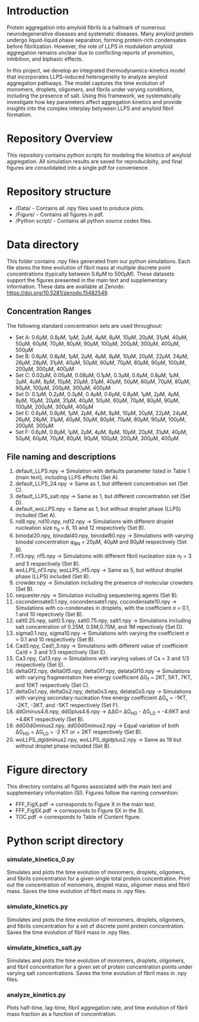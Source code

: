 # Introduction
Protein aggregation into amyloid fibrils is a hallmark of numerous neurodegenerative diseases and systematic diseases. Many amyloid protein undergo liquid-liquid phase separation, forming protein-rich condensates before fibrilization. However, the role of LLPS in modulation amyloid aggregation remains unclear due to conflicting reports of promotion, inhibition, and biphasic effects.

In this project, we develop an integrated thermodynamics-kinetics model that incorporates LLPS-induced heterogeneity to analyze amyloid aggregation pathways. The model captures the time evolution of monomers, droplets, oligomers, and fibrils under varying conditions, including the presence of salt. Using this framework, we systematically investigate how key parameters affect aggregation kinetics and provide insights into the complex interplay betyween LLPS and amyloid fibril formation.

# Repository Overview  
This repository contains python scripts for modeling the kinetics of amyloid aggregation. All simulation results are saved for reproducibilty, and final figures are consolidated into a single pdf for convenience.

# Repository structure  
* /Data/ - Contains all .npy files used to produce plots.
* /Figure/ - Contains all figures in pdf.
* /Python script/ - Contains all python source codes files.
# Data directory  
This folder contains .npy files generated from our python simulations. Each file stores the time evolution of fibril mass at multiple discrete point concentrations (typically between 0.6µM to 500µM). These datasets support the figures presented in the main text and supplementary information. These data are available at Zenodo: https://doi.org/10.5281/zenodo.15482549. 
## Concentration Ranges  
The following standard concentration sets are used throughout:
* Set A: 0.6µM, 0.8µM, 1µM, 2µM, 4µM, 8µM, 10µM, 20µM, 31µM, 40µM, 50µM, 60µM, 70µM, 80µM, 90µM, 100µM, 200µM, 300µM, 400µM, 500µM
* Set B: 0.6µM, 0.8µM, 1µM, 2µM, 4µM, 8µM, 10µM, 20µM, 22µM, 24µM, 26µM, 28µM, 31µM, 40µM, 50µM, 60µM, 70µM, 80µM, 90µM, 100µM, 200µM, 300µM, 400µM
* Set C: 0.02µM, 0.05µM, 0.08µM, 0.1µM, 0.3µM, 0.6µM, 0.8µM, 1µM, 2µM, 4µM, 8µM, 10µM, 20µM, 31µM, 40µM, 50µM, 60µM, 70µM, 80µM, 90µM, 100µM, 200µM, 300µM, 400µM
* Set D: 0.1µM, 0.2µM, 0.3µM, 0.4µM, 0.6µM, 0.8µM, 1µM, 2µM, 4µM, 8µM, 10µM, 20µM, 31µM, 40µM, 50µM, 60µM, 70µM, 80µM, 90µM, 100µM, 200µM, 300µM, 400µM
* Set E: 0.6µM, 0.8µM, 1µM, 2µM, 4µM, 8µM, 10µM, 20µM, 22µM, 24µM, 26µM, 28µM, 31µM, 40µM, 50µM, 60µM, 70µM, 80µM, 90µM, 100µM, 200µM, 300µM
* Set F: 0.6µM, 0.8µM, 1µM, 2µM, 4µM, 8µM, 10µM, 20µM, 31µM, 40µM, 50µM, 60µM, 70µM, 80µM, 90µM, 100µM, 200µM, 300µM, 400µM
## File naming and descriptions  
1. default_LLPS.npy →  Simulation with defaults parameter listed in Table 1 (main text), including LLPS effects (Set A).
2. default_LLPS_24.npy →  Same as 1, but different concentration set (Set C).
3. default_LLPS_salt.npy →  Same as 1, but different concentration set (Set D).
4. default_woLLPS.npy → Same as 1, but without droplet phase (LLPS) included (Set A).
5. nd8.npy, nd10.npy, nd12.npy → Simulations with different droplet nucleation size n<sub>d</sub> = 8, 10 and 12 respectively (Set B).
6. binodal20.npy, binodal40.npy, binodal80.npy → Simulations with varying binodal concentration φ<sub>BN</sub> = 20µM, 40µM and 80µM respectively (Set B).
7. nf3.npy, nf5.npy → Simulations with different fibril nucleation size n<sub>f</sub> = 3 and 5 respectively (Set B).
8. woLLPS_nf3.npy, woLLPS_nf5.npy → Same as 5, but without droplet phase (LLPS) included (Set B).
9. crowder.npy →  Simulation including the presence of molecular crowders (Set B).
10. sequester.npy → Simulation including sequestering agents (Set B).
11. cocondensate0.1.npy, cocondensate1.npy, cocondensate10.npy → Simulations with co-condenates in droplets, with the coefficient σ = 0.1, 1 and 10 repectively (Set B).
12. salt0.25.npy, salt0.5.npy, salt0.75.npy, salt1.npy → Simulations including salt concentration of 0.25M, 0.5M,0.75M, and 1M repectively (Set D).
13. sigma0.1.npy, sigma10.npy →  Simulations with varying the coefficient σ = 0.1 and 10 respectively (Set B).
14. Cad3.npy, Cad1_3.npy → Simulations with different value of coefficient Ca/d = 3 and 1/3 respectively (Set E).
15. Ca3.npy, Ca13.npy → Simulations with varying values of Ca = 3 and 1/3 respectively (Set E).
16. deltaGf2.npy, deltaGf5.npy, deltaGf7.npy, delataGf10.npy →  Simulations with varying fragmentation free energy coefficient ΔG<sub>f</sub> = 2KT, 5KT, 7KT, and 10KT respectively (Set C).
17. deltaGs1.npy, deltaGs2.npy, deltaGs3.npy, delataGs5.npy → Simulations with varying secondary nucleation free energy coefficient ΔG<sub>s</sub> = -1KT, -2KT, -3KT, and -5KT respectively (Set F).
18. ddGminus4.6.npy, ddGplus4.6.npy →  ΔΔG= ΔG<sub>HD</sub> - ΔG<sub>LD</sub> = -4.6KT and +4.6KT respectively (Set B).
19. ddG0dGminus2.npy, ddG0dGminus2.npy → Equal variation of both ΔG<sub>HD</sub> = ΔG<sub>LD</sub> = -2 KT or + 2KT respectively (Set B).
20. woLLPS_dgldminus2.npy, woLLPS_dgldplus2.npy → Same as 19 but without droplet phase included (Set B).
    
# Figure directory
This directory contains all figures associated with the main text and supplementary information (SI). Figures follow the naming convention:  
* FFF_FigX.pdf → corresponds to Figure X in the main text.
* FFF_FigSX.pdf → corresponds to Figure SX in  the SI.
* TOC.pdf → corresponds to Table of Content figure.
# Python script directory  
### simulate_kinetics_0.py  
Simulates and plots the time evolution of monomers, droplets, oligomers, and fibrils concentration for a given single total protein concentration. Print out the concentration of monomers, droplet mass, oligomer mass and fibril mass. Saves the time evolution of fibril mass in .npy files.
### simulate_kinetics.py  
Simulates and plots the time evolution of monomers, droplets, oligomers, and fibrils concentration for a set of discrete point protein concentration. Saves the time evolution of fibril mass in .npy files.
### simulate_kinetics_salt.py  
Simulates and plots the time evolution of monomers, droplets, oligomers, and fibril concentration for a given set of protein concentration points under varying salt concentrations. Saves the time evolution of fibril mass in .npy files.
### analyze_kinetics.py  
Plots half-time, lag-time, fibril aggregation rate, and time evolution of fibril mass fraction as a function of concentration.

